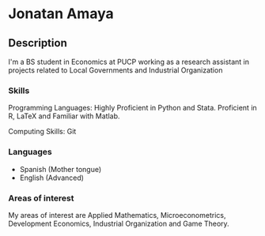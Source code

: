 # Jonatan Amaya 

## Description
I'm a BS student in Economics at PUCP working as a research assistant in projects related to Local Governments and Industrial Organization

### Skills

Programming Languages: Highly Proficient in Python and Stata. Proficient in R, LaTeX and Familiar with Matlab.

Computing Skills: Git

### Languages

* Spanish (Mother tongue)
* English (Advanced)

### Areas of interest

My areas of interest are Applied Mathematics, Microeconometrics, Development Economics, Industrial Organization and Game Theory. 



